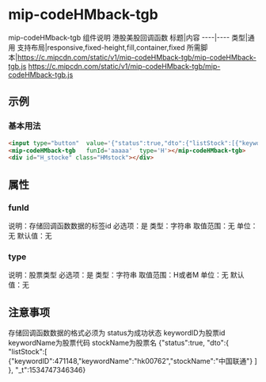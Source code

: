 # mip-codeHMback-tgb

mip-codeHMback-tgb 组件说明
港股美股回调函数
标题|内容
----|----
类型|通用
支持布局|responsive,fixed-height,fill,container,fixed
所需脚本|https://c.mipcdn.com/static/v1/mip-codeHMback-tgb/mip-codeHMback-tgb.js
https://c.mipcdn.com/static/v1/mip-codeHMback-tgb/mip-codeHMback-tgb.js

## 示例

### 基本用法
```html
<input type="button"  value='{"status":true,"dto":{"listStock":[{"keywordID":471148,"keywordName":"hk00762","stockName":"中国联通"}]},"_t":1534747346346}'   id='aaaaa'   />
<mip-codeHMback-tgb   funId='aaaaa'  type='H'></mip-codeHMback-tgb>
<div id="H_stocke" class="HMstock"></div>
```

## 属性

### funId
说明：存储回调函数数据的标签id
必选项：是
类型：字符串
取值范围：无
单位：无
默认值：无
### type
说明：股票类型
必选项：是
类型：字符串
取值范围：H或者M
单位：无
默认值：无

## 注意事项
存储回调函数数据的格式必须为
status为成功状态
keywordID为股票id
keywordName为股票代码
stockName为股票名
{"status":true,
"dto":{
"listStock":[
{"keywordID":471148,"keywordName":"hk00762","stockName":"中国联通"}
]
},
"_t":1534747346346}

